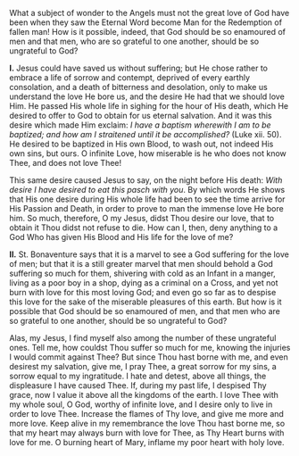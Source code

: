 
What a subject of wonder to the Angels must not the great love of God have been when they saw the Eternal Word become Man for the Redemption of fallen man! How is it possible, indeed, that God should be so enamoured of men and that men, who are so grateful to one another, should be so ungrateful to God?

**I\.** Jesus could have saved us without suffering; but He chose rather to embrace a life of sorrow and contempt, deprived of every earthly consolation, and a death of bitterness and desolation, only to make us understand the love He bore us, and the desire He had that we should love Him. He passed His whole life in sighing for the hour of His death, which He desired to offer to God to obtain for us eternal salvation. And it was this desire which made Him exclaim: *I have a baptism wherewith I am to be baptized; and how am I straitened until it be accomplished?* (Luke xii. 50). He desired to be baptized in His own Blood, to wash out, not indeed His own sins, but ours. O infinite Love, how miserable is he who does not know Thee, and does not love Thee!

This same desire caused Jesus to say, on the night before His death: *With desire I have desired to eat this pasch with you*. By which words He shows that His one desire during His whole life had been to see the time arrive for His Passion and Death, in order to prove to man the immense love He bore him. So much, therefore, O my Jesus, didst Thou desire our love, that to obtain it Thou didst not refuse to die. How can I, then, deny anything to a God Who has given His Blood and His life for the love of me?

**II\.** St. Bonaventure says that it is a marvel to see a God suffering for the love of men; but that it is a still greater marvel that men should behold a God suffering so much for them, shivering with cold as an Infant in a manger, living as a poor boy in a shop, dying as a criminal on a Cross, and yet not burn with love for this most loving God; and even go so far as to despise this love for the sake of the miserable pleasures of this earth. But how is it possible that God should be so enamoured of men, and that men who are so grateful to one another, should be so ungrateful to God?

Alas, my Jesus, I find myself also among the number of these ungrateful ones. Tell me, how couldst Thou suffer so much for me, knowing the injuries I would commit against Thee? But since Thou hast borne with me, and even desirest my salvation, give me, I pray Thee, a great sorrow for my sins, a sorrow equal to my ingratitude. I hate and detest, above all things, the displeasure I have caused Thee. If, during my past life, I despised Thy grace, now I value it above all the kingdoms of the earth. I love Thee with my whole soul, O God, worthy of infinite love, and I desire only to live in order to love Thee. Increase the flames of Thy love, and give me more and more love. Keep alive in my remembrance the love Thou hast borne me, so that my heart may always burn with love for Thee, as Thy Heart burns with love for me. O burning heart of Mary, inflame my poor heart with holy love.

